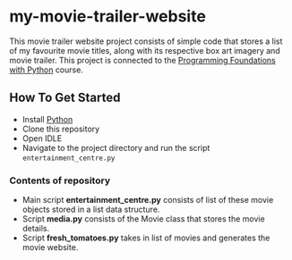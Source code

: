 # my-movie-trailer-website

This movie trailer website project consists of simple code that stores a list of my favourite movie titles, along with its respective box art imagery and movie trailer. This project is connected to the [Programming Foundations with Python](https://in.udacity.com/course/programming-foundations-with-python--ud036) course.

## How To Get Started

* Install [Python](https://www.python.org/downloads/) 
* Clone this repository
* Open IDLE
* Navigate to the project directory and run the script ` entertainment_centre.py `

### Contents of repository

* Main script **entertainment_centre.py** consists of list of these movie objects stored in a list data structure.
* Script **media.py** consists of the Movie class that stores the movie details.
* Script **fresh_tomatoes.py** takes in list of movies and generates the movie website.

